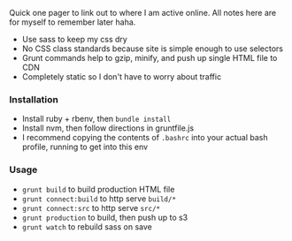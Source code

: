 Quick one pager to link out to where I am active online. All notes here are for myself to remember later haha.

- Use sass to keep my css dry
- No CSS class standards because site is simple enough to use selectors
- Grunt commands help to gzip, minify, and push up single HTML file to CDN
- Completely static so I don't have to worry about traffic

### Installation
- Install ruby + rbenv, then `bundle install`
- Install nvm, then follow directions in gruntfile.js
- I recommend copying the contents of `.bashrc` into your actual bash profile, running to get into this env

### Usage
- `grunt build` to build production HTML file
- `grunt connect:build` to http serve `build/*`
- `grunt connect:src` to http serve `src/*`
- `grunt production` to build, then push up to s3
- `grunt watch` to rebuild sass on save
